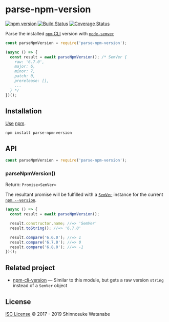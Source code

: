 # parse-npm-version

[![npm version](https://img.shields.io/npm/v/parse-npm-version.svg)](https://www.npmjs.com/package/parse-npm-version)
[![Build Status](https://travis-ci.com/shinnn/parse-npm-version.svg?branch=master)](https://travis-ci.com/shinnn/parse-npm-version)
[![Coverage Status](https://img.shields.io/coveralls/shinnn/parse-npm-version.svg)](https://coveralls.io/github/shinnn/parse-npm-version?branch=master)

Parse the installed [`npm` CLI](https://github.com/npm/cli) version with [`node-semver`](https://github.com/npm/node-semver)

```javascript
const parseNpmVersion = require('parse-npm-version');

(async () => {
  const result = await parseNpmVersion(); /* SemVer {
    raw: '6.7.0',
    major: 6,
    minor: 7,
    patch: 0,
    prerelease: [],
    ...
  } */
})();
```

## Installation

[Use](https://docs.npmjs.com/cli/install) [npm](https://docs.npmjs.com/about-npm/).

```
npm install parse-npm-version
```

## API

```javascript
const parseNpmVersion = require('parse-npm-version');
```

### parseNpmVersion()

Return: `Promise<SemVer>`

The resultant promise will be fulfilled with a [`SemVer`](https://github.com/npm/node-semver/blob/v5.6.0/semver.js#L287) instance for the current [`npm --version`](https://docs.npmjs.com/misc/config#version).

```javascript
(async () => {
  const result = await parseNpmVersion();

  result.constructor.name; //=> 'SemVer'
  result.toString(); //=> '6.7.0'

  result.compare('6.6.0'); //=> 1
  result.compare('6.7.0'); //=> 0
  result.compare('6.8.0'); //=> -1
})();
```

## Related project

* [npm-cli-version](https://github.com/shinnn/npm-cli-version) — Similar to this module, but gets a raw version `string` instead of a `SemVer` object

## License

[ISC License](./LICENSE) © 2017 - 2019 Shinnosuke Watanabe
